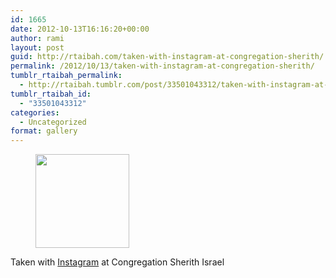 ```yaml
---
id: 1665
date: 2012-10-13T16:16:20+00:00
author: rami
layout: post
guid: http://rtaibah.com/taken-with-instagram-at-congregation-sherith/
permalink: /2012/10/13/taken-with-instagram-at-congregation-sherith/
tumblr_rtaibah_permalink:
  - http://rtaibah.tumblr.com/post/33501043312/taken-with-instagram-at-congregation-sherith
tumblr_rtaibah_id:
  - "33501043312"
categories:
  - Uncategorized
format: gallery
---
```

<div id='gallery-123' class='gallery galleryid-1665 gallery-columns-3 gallery-size-thumbnail'>
  <figure class='gallery-item'> 
  
  <div class='gallery-icon landscape'>
    <a href='http://139.59.20.41/2012/10/13/taken-with-instagram-at-congregation-sherith/attachment/1666/'><img width="150" height="150" src="http://139.59.20.41/wp-content/uploads/2012/10/tumblr_mbuaj8CtNn1qb4qlko1_1280-150x150.jpg" class="attachment-thumbnail size-thumbnail" alt="" srcset="http://139.59.20.41/wp-content/uploads/2012/10/tumblr_mbuaj8CtNn1qb4qlko1_1280-150x150.jpg 150w, http://139.59.20.41/wp-content/uploads/2012/10/tumblr_mbuaj8CtNn1qb4qlko1_1280-300x300.jpg 300w, http://139.59.20.41/wp-content/uploads/2012/10/tumblr_mbuaj8CtNn1qb4qlko1_1280-100x100.jpg 100w, http://139.59.20.41/wp-content/uploads/2012/10/tumblr_mbuaj8CtNn1qb4qlko1_1280.jpg 612w" sizes="100vw" /></a>
  </div></figure>
</div>

Taken with [Instagram](http://instagram.com) at Congregation Sherith Israel